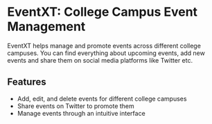 # EventXT: College Campus Event Management

EventXT helps manage and promote events across different college campuses. You can find everything about upcoming events, add new events and share them on social media platforms like Twitter etc.

## Features

- Add, edit, and delete events for different college campuses
- Share events on Twitter to promote them
- Manage events through an intuitive interface



